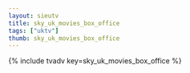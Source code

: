 ```yaml
--- 
layout: sieutv
title: sky_uk_movies_box_office
tags: ["uktv"]
thumb: sky_uk_movies_box_office
---
```

{% include tvadv key=sky_uk_movies_box_office %}
